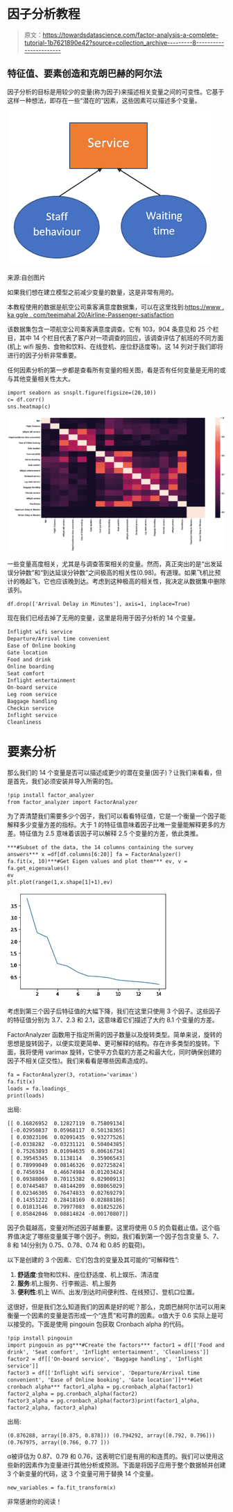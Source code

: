 # 因子分析教程

> 原文：<https://towardsdatascience.com/factor-analysis-a-complete-tutorial-1b7621890e42?source=collection_archive---------8----------------------->

## 特征值、要素创造和克朗巴赫的阿尔法

因子分析的目标是用较少的变量(称为因子)来描述相关变量之间的可变性。它基于这样一种想法，即存在一些“潜在的”因素，这些因素可以描述多个变量。

![](img/c885180ca792f0184d8bf2267f642857.png)

来源:自创图片

如果我们想在建立模型之前减少变量的数量，这是非常有用的。

本教程使用的数据是航空公司乘客满意度数据集，可以在这里找到:[https://www . ka ggle . com/teejmahal 20/Airline-Passenger-satisfaction](https://www.kaggle.com/teejmahal20/airline-passenger-satisfaction)

该数据集包含一项航空公司乘客满意度调查。它有 103，904 条意见和 25 个栏目，其中 14 个栏目代表了客户对一项调查的回应，该调查评估了航班的不同方面(机上 wifi 服务、食物和饮料、在线登机、座位舒适度等)。这 14 列对于我们即将进行的因子分析非常重要。

任何因素分析的第一步都是查看所有变量的相关图，看是否有任何变量是无用的或与其他变量相关性太大。

```
import seaborn as snsplt.figure(figsize=(20,10))
c= df.corr()
sns.heatmap(c)
```

![](img/4605a7651fd36492a413fd7a1d2f9968.png)

一些变量高度相关，尤其是与调查答案相关的变量。然而，真正突出的是“出发延误分钟数”和“到达延误分钟数”之间极高的相关性(0.98)。有道理。如果飞机比预计的晚起飞，它也应该晚到达。考虑到这种极高的相关性，我决定从数据集中删除该列。

```
df.drop(['Arrival Delay in Minutes'], axis=1, inplace=True)
```

现在我们已经去掉了无用的变量，这里是将用于因子分析的 14 个变量。

```
Inflight wifi service               
Departure/Arrival time convenient    
Ease of Online booking               
Gate location                        
Food and drink                       
Online boarding                      
Seat comfort                         
Inflight entertainment               
On-board service                     
Leg room service                     
Baggage handling                     
Checkin service                      
Inflight service                     
Cleanliness 
```

# 要素分析

那么我们的 14 个变量是否可以描述成更少的潜在变量(因子)？让我们来看看，但是首先，我们必须安装并导入所需的包。

```
!pip install factor_analyzer  
from factor_analyzer import FactorAnalyzer
```

为了弄清楚我们需要多少个因子，我们可以看看特征值，它是一个衡量一个因子能解释多少变量方差的指标。大于 1 的特征值意味着因子比唯一变量能解释更多的方差。特征值为 2.5 意味着该因子可以解释 2.5 个变量的方差，依此类推。

```
***#Subset of the data, the 14 columns containing the survey answers*** x =df[df.columns[6:20]] fa = FactorAnalyzer()
fa.fit(x, 10)***#Get Eigen values and plot them*** ev, v = fa.get_eigenvalues()
ev
plt.plot(range(1,x.shape[1]+1),ev)
```

![](img/d0d0e8f7a483798e566bf210413a5212.png)

考虑到第三个因子后特征值的大幅下降，我们在这里只使用 3 个因子。这些因子的特征值分别为 3.7、2.3 和 2.1，这意味着它们描述了大约 8.1 个变量的方差。

FactorAnalyzer 函数用于指定所需的因子数量以及旋转类型。简单来说，旋转的思想是旋转因子，以便实现更简单、更可解释的结构。存在许多类型的旋转。下面，我将使用 varimax 旋转，它使平方负载的方差之和最大化，同时确保创建的因子不相关(正交性)。我们来看看是哪些因素造成的。

```
fa = FactorAnalyzer(3, rotation='varimax')
fa.fit(x)
loads = fa.loadings_
print(loads)
```

出局:

```
[[ 0.16826952  0.12827119  0.75809134]
 [-0.02950837  0.05968117  0.50138365]
 [ 0.03023106  0.02091435  0.93277526]
 [-0.0338282  -0.03231121  0.50404385]
 [ 0.75263893  0.01094635  0.00616734]
 [ 0.39545345  0.1138114   0.35906543]
 [ 0.78999049  0.08146326  0.02725824]
 [ 0.7456934   0.46674984  0.01203424]
 [ 0.09388069  0.70115382  0.02900913]
 [ 0.07445487  0.48144209  0.08065029]
 [ 0.02346305  0.76474833  0.02769279]
 [ 0.14351222  0.28418169  0.02888186]
 [ 0.01813146  0.79977083  0.01825226]
 [ 0.85842046  0.08814824 -0.00170807]]
```

因子负载越高，变量对所述因子越重要。这里将使用 0.5 的负载截止值。这个临界值决定了哪些变量属于哪个因子。例如，我们看到第一个因子包含变量 5、7、8 和 14(分别为 0.75、0.78、0.74 和 0.85 的载荷)。

以下是创建的 3 个因素、它们包含的变量及其可能的“可解释性”:

1.  **舒适度**:食物和饮料、座位舒适度、机上娱乐、清洁度
2.  **服务**:机上服务、行李搬运、机上服务
3.  **便利性**:机上 Wifi、出发/到达时间便利性、在线预订、登机口位置。

这很好，但是我们怎么知道我们的因素是好的呢？那么，克朗巴赫阿尔法可以用来衡量一个因素的变量是否形成一个“连贯”和可靠的因素。α值大于 0.6 实际上是可以接受的。下面是使用 pingouin 包获取 Cronbach alpha 的代码。

```
!pip install pingouin
import pingouin as pg***#Create the factors*** factor1 = df[['Food and drink', 'Seat comfort', 'Inflight entertainment', 'Cleanliness']]
factor2 = df[['On-board service', 'Baggage handling', 'Inflight service']]
factor3 = df[['Inflight wifi service', 'Departure/Arrival time convenient', 'Ease of Online booking', 'Gate location']]***#Get cronbach alpha*** factor1_alpha = pg.cronbach_alpha(factor1)
factor2_alpha = pg.cronbach_alpha(factor2)
factor3_alpha = pg.cronbach_alpha(factor3)print(factor1_alpha, factor2_alpha, factor3_alpha)
```

出局:

```
(0.876288, array([0.875, 0.878])) (0.794292, array([0.792, 0.796])) (0.767975, array([0.766, 0.77 ]))
```

α被评估为 0.87、0.79 和 0.76，这表明它们是有用的和连贯的。我们可以使用这些新的因素作为变量进行其他分析或预测。下面是将因子应用于整个数据帧并创建 3 个新变量的代码，这 3 个变量可用于替换 14 个变量。

```
new_variables = fa.fit_transform(x)
```

非常感谢你的阅读！